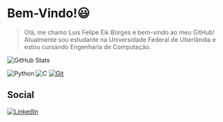 # Bem-Vindo!😃
> Olá, me chamo Luis Felipe Eik Borges e bem-vindo ao meu GitHub! Atualmente sou estudante na Universidade Federal de Uberlândia e estou cursando Engenharia de Computação.


![GitHub Stats](https://github-readme-stats.vercel.app/api?username=LUISF-EB&theme=transparent&bg_color=000&border_color=30A3DC&show_icons=true&icon_color=30A3DC&title_color=E94D5F&text_color=FFF)

![Python](https://img.shields.io/badge/Python-000?style=for-the-badge&logo=python)
![C](https://img.shields.io/badge/C-000?style=for-the-badge&logo=c)
[![Git](https://img.shields.io/badge/Git-000?style=for-the-badge&logo=git&logoColor=E94D5F)](https://git-scm.com/doc) 


## Social
[![LinkedIn](https://img.shields.io/badge/LinkedIn-000?style=for-the-badge&logo=linkedin&logoColor=0E76A8)]([https://www.linkedin.com/in/SEUUSERNAME/](https://www.linkedin.com/in/luis-felipe-eik-borges-01b327228/)https://www.linkedin.com/in/luis-felipe-eik-borges-01b327228/)
